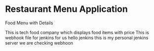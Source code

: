 # Restaurant Menu Application

Food Menu with Details

This is tech food company which displays food items with price
This is webhook file for jenkins for us 
hello jenkins
this is my personal jenkins server
we are checking webhoon
